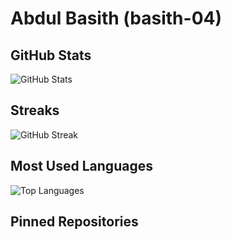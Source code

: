 # Abdul Basith (basith-04)

## GitHub Stats
![GitHub Stats](https://github-readme-stats.vercel.app/api?username=basith-04&show_icons=true&theme=radical)

## Streaks
![GitHub Streak](https://streak-stats.demolab.com?user=basith-04&theme=radical)


## Most Used Languages
![Top Languages](https://github-readme-stats.vercel.app/api/top-langs/?username=basith-04&layout=compact&theme=radical)



## Pinned Repositories
<!-- You can manually pin repositories on your GitHub profile and mention them here -->
